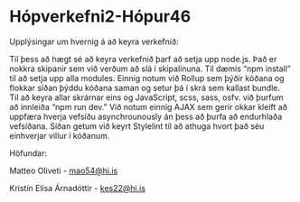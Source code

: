 # Hópverkefni2-Hópur46

Upplýsingar um hvernig á að keyra verkefnið:

Til þess að hægt sé að keyra verkefnið þarf að setja upp node.js.  Það er nokkra skipanir sem við verðum að slá í skipalínuna. Til dæmis “npm install” til að setja upp alla modules.  Einnig notum við Rollup sem þýðir kóðana og flokkar síðan þýddu kóðana saman og setur þá í skrá sem kallast bundle.  
Til að keyra allar skrárnar eins og JavaScript, scss, sass, osfv. við þurfum að innleiða “npm run dev.”  Við notum einnig AJAX sem gerir okkar kleift að uppfæra hverja vefsíðu asynchrounously án þess að þurfa að endurhlaða vefsíðana. Síðan getum við keyrt Stylelint til að athuga hvort það séu einhverjar villur í kóðanum.  

Höfundar:

Matteo Oliveti - mao54@hi.is

Kristín Elísa Árnadóttir - kes22@hi.is



